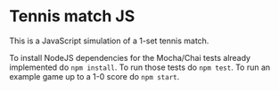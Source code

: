 # Tennis match JS

This is a JavaScript simulation of a 1-set tennis match.

To install NodeJS dependencies for the Mocha/Chai tests already implemented do `npm install`.
To run those tests do `npm test`.
To run an example game up to a 1-0 score do `npm start`.
